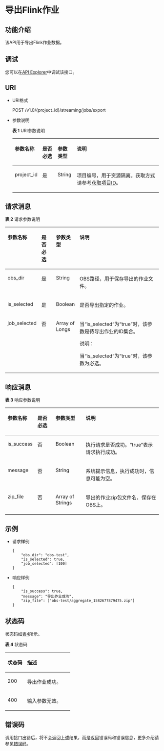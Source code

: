 # 导出Flink作业<a name="dli_02_0254"></a>

## 功能介绍<a name="s89ff8bc59cba4c3b94dc17e85c8fa1ea"></a>

该API用于导出Flink作业数据。

## 调试<a name="section556523314214"></a>

您可以在[API Explorer](https://apiexplorer.developer.huaweicloud.com/apiexplorer/doc?product=DLI&api=ExportFlinkJob)中调试该接口。

## URI<a name="sef21e3efc2a44a84a03adad33a1ae006"></a>

-   URI格式

    POST /v1.0/\{project\_id\}/streaming/jobs/export

-   参数说明

    **表 1**  URI参数说明

    <a name="t219b031199884ac1bb9e91158ddc9efb"></a>
    <table><thead align="left"><tr id="r04005eeda24e4db9b06516450d4d56af"><th class="cellrowborder" valign="top" width="11.63%" id="mcps1.2.5.1.1"><p id="a80847df5e5dc448caa46a2ff258fa2c4"><a name="a80847df5e5dc448caa46a2ff258fa2c4"></a><a name="a80847df5e5dc448caa46a2ff258fa2c4"></a>参数名称</p>
    </th>
    <th class="cellrowborder" valign="top" width="10.979999999999999%" id="mcps1.2.5.1.2"><p id="af54fc16087b049c98f748c1a2faace17"><a name="af54fc16087b049c98f748c1a2faace17"></a><a name="af54fc16087b049c98f748c1a2faace17"></a>是否必选</p>
    </th>
    <th class="cellrowborder" valign="top" width="13.209999999999999%" id="mcps1.2.5.1.3"><p id="p101011930184013"><a name="p101011930184013"></a><a name="p101011930184013"></a>参数类型</p>
    </th>
    <th class="cellrowborder" valign="top" width="64.18%" id="mcps1.2.5.1.4"><p id="a484a3e0ce14846799c727ccbd4075d6c"><a name="a484a3e0ce14846799c727ccbd4075d6c"></a><a name="a484a3e0ce14846799c727ccbd4075d6c"></a>说明</p>
    </th>
    </tr>
    </thead>
    <tbody><tr id="r8022e11be3f54ad290cf8c848a56a550"><td class="cellrowborder" valign="top" width="11.63%" headers="mcps1.2.5.1.1 "><p id="p1262440203315"><a name="p1262440203315"></a><a name="p1262440203315"></a>project_id</p>
    </td>
    <td class="cellrowborder" valign="top" width="10.979999999999999%" headers="mcps1.2.5.1.2 "><p id="p1016041415356"><a name="p1016041415356"></a><a name="p1016041415356"></a>是</p>
    </td>
    <td class="cellrowborder" valign="top" width="13.209999999999999%" headers="mcps1.2.5.1.3 "><p id="p10101130174017"><a name="p10101130174017"></a><a name="p10101130174017"></a>String</p>
    </td>
    <td class="cellrowborder" valign="top" width="64.18%" headers="mcps1.2.5.1.4 "><p id="p1768719515356"><a name="p1768719515356"></a><a name="p1768719515356"></a>项目编号，用于资源隔离。获取方式请参考<a href="获取项目ID.md">获取项目ID</a>。</p>
    </td>
    </tr>
    </tbody>
    </table>


## 请求消息<a name="s3afece1037ea4f62aeffb3db49b97f70"></a>

**表 2**  请求参数说明

<a name="table11209133616498"></a>
<table><thead align="left"><tr id="row1621093613496"><th class="cellrowborder" valign="top" width="15.58%" id="mcps1.2.5.1.1"><p id="p82102036194919"><a name="p82102036194919"></a><a name="p82102036194919"></a>参数名称</p>
</th>
<th class="cellrowborder" valign="top" width="11.82%" id="mcps1.2.5.1.2"><p id="p17210143634912"><a name="p17210143634912"></a><a name="p17210143634912"></a>是否必选</p>
</th>
<th class="cellrowborder" valign="top" width="12.83%" id="mcps1.2.5.1.3"><p id="p15210436174916"><a name="p15210436174916"></a><a name="p15210436174916"></a>参数类型</p>
</th>
<th class="cellrowborder" valign="top" width="59.77%" id="mcps1.2.5.1.4"><p id="p62101436144911"><a name="p62101436144911"></a><a name="p62101436144911"></a>说明</p>
</th>
</tr>
</thead>
<tbody><tr id="row9210193614919"><td class="cellrowborder" valign="top" width="15.58%" headers="mcps1.2.5.1.1 "><p id="p122101936164915"><a name="p122101936164915"></a><a name="p122101936164915"></a><span>obs_dir</span></p>
</td>
<td class="cellrowborder" valign="top" width="11.82%" headers="mcps1.2.5.1.2 "><p id="p12107369490"><a name="p12107369490"></a><a name="p12107369490"></a>是</p>
</td>
<td class="cellrowborder" valign="top" width="12.83%" headers="mcps1.2.5.1.3 "><p id="p14210736184920"><a name="p14210736184920"></a><a name="p14210736184920"></a>String</p>
</td>
<td class="cellrowborder" valign="top" width="59.77%" headers="mcps1.2.5.1.4 "><p id="p14949172263716"><a name="p14949172263716"></a><a name="p14949172263716"></a>OBS路径，用于保存导出的作业文件。</p>
</td>
</tr>
<tr id="row68519283358"><td class="cellrowborder" valign="top" width="15.58%" headers="mcps1.2.5.1.1 "><p id="p58539281359"><a name="p58539281359"></a><a name="p58539281359"></a><span>is_selected</span></p>
</td>
<td class="cellrowborder" valign="top" width="11.82%" headers="mcps1.2.5.1.2 "><p id="p128531028143515"><a name="p128531028143515"></a><a name="p128531028143515"></a>是</p>
</td>
<td class="cellrowborder" valign="top" width="12.83%" headers="mcps1.2.5.1.3 "><p id="p20853112863510"><a name="p20853112863510"></a><a name="p20853112863510"></a>Boolean</p>
</td>
<td class="cellrowborder" valign="top" width="59.77%" headers="mcps1.2.5.1.4 "><p id="p4149102623818"><a name="p4149102623818"></a><a name="p4149102623818"></a>是否导出指定的作业。</p>
</td>
</tr>
<tr id="row038520335354"><td class="cellrowborder" valign="top" width="15.58%" headers="mcps1.2.5.1.1 "><p id="p173851233103518"><a name="p173851233103518"></a><a name="p173851233103518"></a><span>job_selected</span></p>
</td>
<td class="cellrowborder" valign="top" width="11.82%" headers="mcps1.2.5.1.2 "><p id="p1638583313358"><a name="p1638583313358"></a><a name="p1638583313358"></a>否</p>
</td>
<td class="cellrowborder" valign="top" width="12.83%" headers="mcps1.2.5.1.3 "><p id="p438663353517"><a name="p438663353517"></a><a name="p438663353517"></a>Array of Longs</p>
</td>
<td class="cellrowborder" valign="top" width="59.77%" headers="mcps1.2.5.1.4 "><p id="p1976111153391"><a name="p1976111153391"></a><a name="p1976111153391"></a>当<span class="parmname" id="parmname14960133320395"><a name="parmname14960133320395"></a><a name="parmname14960133320395"></a>“is_selected”</span>为<span class="parmvalue" id="parmvalue1270884343920"><a name="parmvalue1270884343920"></a><a name="parmvalue1270884343920"></a>“true”</span>时，该参数是待导出作业的ID集合。</p>
<div class="note" id="note7829151619401"><a name="note7829151619401"></a><a name="note7829151619401"></a><span class="notetitle"> 说明： </span><div class="notebody"><p id="p78401116184010"><a name="p78401116184010"></a><a name="p78401116184010"></a>当<span class="parmname" id="parmname168173232401"><a name="parmname168173232401"></a><a name="parmname168173232401"></a>“is_selected”</span>为<span class="parmvalue" id="parmvalue98181223134016"><a name="parmvalue98181223134016"></a><a name="parmvalue98181223134016"></a>“true”</span>时，该参数为必选。</p>
</div></div>
</td>
</tr>
</tbody>
</table>

## 响应消息<a name="se2bf80cdb76541308f69f258ea4b1bd6"></a>

**表 3**  响应参数说明

<a name="t5995d65f65ba4ebca8606202112b407e"></a>
<table><thead align="left"><tr id="ra7acea51e4b4437e917d21fe99f130a3"><th class="cellrowborder" valign="top" width="14.84%" id="mcps1.2.5.1.1"><p id="a5af940f2267747ef871c67c86a0be82e"><a name="a5af940f2267747ef871c67c86a0be82e"></a><a name="a5af940f2267747ef871c67c86a0be82e"></a>参数名称</p>
</th>
<th class="cellrowborder" valign="top" width="12.47%" id="mcps1.2.5.1.2"><p id="abcfbd3a651704d539626f3a41cc744f5"><a name="abcfbd3a651704d539626f3a41cc744f5"></a><a name="abcfbd3a651704d539626f3a41cc744f5"></a>是否必选</p>
</th>
<th class="cellrowborder" valign="top" width="20.14%" id="mcps1.2.5.1.3"><p id="a2351d8d266444ad3ad1c09540d6d81cc"><a name="a2351d8d266444ad3ad1c09540d6d81cc"></a><a name="a2351d8d266444ad3ad1c09540d6d81cc"></a>参数类型</p>
</th>
<th class="cellrowborder" valign="top" width="52.55%" id="mcps1.2.5.1.4"><p id="af7ea6a3f59844bdf99d51e90d570be4c"><a name="af7ea6a3f59844bdf99d51e90d570be4c"></a><a name="af7ea6a3f59844bdf99d51e90d570be4c"></a>说明</p>
</th>
</tr>
</thead>
<tbody><tr id="rca1bdb55f4dc497ca8fee7537232f274"><td class="cellrowborder" valign="top" width="14.84%" headers="mcps1.2.5.1.1 "><p id="p1045315113248"><a name="p1045315113248"></a><a name="p1045315113248"></a>is_success</p>
</td>
<td class="cellrowborder" valign="top" width="12.47%" headers="mcps1.2.5.1.2 "><p id="p15453131112419"><a name="p15453131112419"></a><a name="p15453131112419"></a>否</p>
</td>
<td class="cellrowborder" valign="top" width="20.14%" headers="mcps1.2.5.1.3 "><p id="p6453411132414"><a name="p6453411132414"></a><a name="p6453411132414"></a>Boolean</p>
</td>
<td class="cellrowborder" valign="top" width="52.55%" headers="mcps1.2.5.1.4 "><p id="p05081222182420"><a name="p05081222182420"></a><a name="p05081222182420"></a>执行请求是否成功。“true”表示请求执行成功。</p>
</td>
</tr>
<tr id="r3900d023a26e45dea9a0ad9dd60d8ab1"><td class="cellrowborder" valign="top" width="14.84%" headers="mcps1.2.5.1.1 "><p id="p645351113242"><a name="p645351113242"></a><a name="p645351113242"></a>message</p>
</td>
<td class="cellrowborder" valign="top" width="12.47%" headers="mcps1.2.5.1.2 "><p id="p1445410112249"><a name="p1445410112249"></a><a name="p1445410112249"></a>否</p>
</td>
<td class="cellrowborder" valign="top" width="20.14%" headers="mcps1.2.5.1.3 "><p id="p1845441117241"><a name="p1845441117241"></a><a name="p1845441117241"></a>String</p>
</td>
<td class="cellrowborder" valign="top" width="52.55%" headers="mcps1.2.5.1.4 "><p id="p1573323415243"><a name="p1573323415243"></a><a name="p1573323415243"></a>系统提示信息，执行成功时，信息可能为空。</p>
</td>
</tr>
<tr id="row21031568411"><td class="cellrowborder" valign="top" width="14.84%" headers="mcps1.2.5.1.1 "><p id="p81041556174120"><a name="p81041556174120"></a><a name="p81041556174120"></a><span>zip_file</span></p>
</td>
<td class="cellrowborder" valign="top" width="12.47%" headers="mcps1.2.5.1.2 "><p id="p2010413566417"><a name="p2010413566417"></a><a name="p2010413566417"></a>否</p>
</td>
<td class="cellrowborder" valign="top" width="20.14%" headers="mcps1.2.5.1.3 "><p id="p1410420561419"><a name="p1410420561419"></a><a name="p1410420561419"></a>Array of Strings</p>
</td>
<td class="cellrowborder" valign="top" width="52.55%" headers="mcps1.2.5.1.4 "><p id="p10807332204210"><a name="p10807332204210"></a><a name="p10807332204210"></a>导出的作业zip包文件名，保存在OBS上。</p>
</td>
</tr>
</tbody>
</table>

## 示例<a name="section103595364118"></a>

-   请求样例

    ```
    {
        "obs_dir": "obs-test",
        "is_selected": true,
        "job_selected": [100]
    }
    ```

-   响应样例

    ```
    {
        "is_success": true,
        "message": "导出作业成功",
        "zip_file": ["obs-test/aggregate_1582677879475.zip"]
    }
    ```


## 状态码<a name="s1b495ba11cd9411c9ad2ee50103334a7"></a>

状态码如[表4](#t43c1f1c0ba344f4cbcb270953d9cca2a)所示。

**表 4**  状态码

<a name="t43c1f1c0ba344f4cbcb270953d9cca2a"></a>
<table><thead align="left"><tr id="r2ad0f008ce2248a1800a3e8b77226a56"><th class="cellrowborder" valign="top" width="30%" id="mcps1.2.3.1.1"><p id="afa33b7f5b0ac4d008ebcf6493f629b24"><a name="afa33b7f5b0ac4d008ebcf6493f629b24"></a><a name="afa33b7f5b0ac4d008ebcf6493f629b24"></a>状态码</p>
</th>
<th class="cellrowborder" valign="top" width="70%" id="mcps1.2.3.1.2"><p id="af801170b350b4f8ba3b575c7ddb8b13e"><a name="af801170b350b4f8ba3b575c7ddb8b13e"></a><a name="af801170b350b4f8ba3b575c7ddb8b13e"></a>描述</p>
</th>
</tr>
</thead>
<tbody><tr id="r0b449b1d3b8c498ea3e6cce16c80a14c"><td class="cellrowborder" valign="top" width="30%" headers="mcps1.2.3.1.1 "><p id="a8c63a97e3bad402ebaead0bd99cad632"><a name="a8c63a97e3bad402ebaead0bd99cad632"></a><a name="a8c63a97e3bad402ebaead0bd99cad632"></a>200</p>
</td>
<td class="cellrowborder" valign="top" width="70%" headers="mcps1.2.3.1.2 "><p id="af86844c7bb364c48b6300df1af164af2"><a name="af86844c7bb364c48b6300df1af164af2"></a><a name="af86844c7bb364c48b6300df1af164af2"></a>导出作业成功。</p>
</td>
</tr>
<tr id="row1232118139110"><td class="cellrowborder" valign="top" width="30%" headers="mcps1.2.3.1.1 "><p id="p14321113711"><a name="p14321113711"></a><a name="p14321113711"></a>400</p>
</td>
<td class="cellrowborder" valign="top" width="70%" headers="mcps1.2.3.1.2 "><p id="p1832191314113"><a name="p1832191314113"></a><a name="p1832191314113"></a>输入参数无效。</p>
</td>
</tr>
</tbody>
</table>

## 错误码<a name="section13596141025715"></a>

调用接口出错后，将不会返回上述结果，而是返回错误码和错误信息，更多介绍请参见[错误码](错误码.md)。

